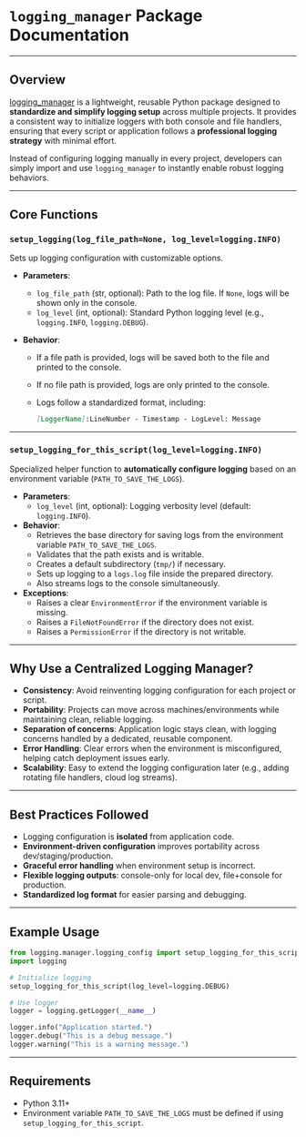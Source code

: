 # `logging_manager` Package Documentation

------

## Overview

[logging_manager](https://github.com/aldojasb/general_projects/tree/main/logger_manager) is a lightweight, reusable Python package designed to **standardize and simplify logging setup** across multiple projects.
 It provides a consistent way to initialize loggers with both console and file handlers, ensuring that every script or application follows a **professional logging strategy** with minimal effort.

Instead of configuring logging manually in every project, developers can simply import and use `logging_manager` to instantly enable robust logging behaviors.

------

## Core Functions

### `setup_logging(log_file_path=None, log_level=logging.INFO)`

Sets up logging configuration with customizable options.

- **Parameters**:

  - `log_file_path` (str, optional): Path to the log file. If `None`, logs will be shown only in the console.
  - `log_level` (int, optional): Standard Python logging level (e.g., `logging.INFO`, `logging.DEBUG`).

- **Behavior**:

  - If a file path is provided, logs will be saved both to the file and printed to the console.

  - If no file path is provided, logs are only printed to the console.

  - Logs follow a standardized format, including:

    ```markdown
    [LoggerName]:LineNumber - Timestamp - LogLevel: Message
    ```

------

### `setup_logging_for_this_script(log_level=logging.INFO)`

Specialized helper function to **automatically configure logging** based on an environment variable (`PATH_TO_SAVE_THE_LOGS`).

- **Parameters**:
  - `log_level` (int, optional): Logging verbosity level (default: `logging.INFO`).
- **Behavior**:
  - Retrieves the base directory for saving logs from the environment variable `PATH_TO_SAVE_THE_LOGS`.
  - Validates that the path exists and is writable.
  - Creates a default subdirectory (`tmp/`) if necessary.
  - Sets up logging to a `logs.log` file inside the prepared directory.
  - Also streams logs to the console simultaneously.
- **Exceptions**:
  - Raises a clear `EnvironmentError` if the environment variable is missing.
  - Raises a `FileNotFoundError` if the directory does not exist.
  - Raises a `PermissionError` if the directory is not writable.

------

## Why Use a Centralized Logging Manager?

- **Consistency**: Avoid reinventing logging configuration for each project or script.
- **Portability**: Projects can move across machines/environments while maintaining clean, reliable logging.
- **Separation of concerns**: Application logic stays clean, with logging concerns handled by a dedicated, reusable component.
- **Error Handling**: Clear errors when the environment is misconfigured, helping catch deployment issues early.
- **Scalability**: Easy to extend the logging configuration later (e.g., adding rotating file handlers, cloud log streams).

------

## Best Practices Followed

- Logging configuration is **isolated** from application code.
- **Environment-driven configuration** improves portability across dev/staging/production.
- **Graceful error handling** when environment setup is incorrect.
- **Flexible logging outputs**: console-only for local dev, file+console for production.
- **Standardized log format** for easier parsing and debugging.

------

## Example Usage

```python
from logging.manager.logging_config import setup_logging_for_this_script
import logging

# Initialize logging
setup_logging_for_this_script(log_level=logging.DEBUG)

# Use logger
logger = logging.getLogger(__name__)

logger.info("Application started.")
logger.debug("This is a debug message.")
logger.warning("This is a warning message.")
```

------

## Requirements

- Python 3.11+
- Environment variable `PATH_TO_SAVE_THE_LOGS` must be defined if using `setup_logging_for_this_script`.
